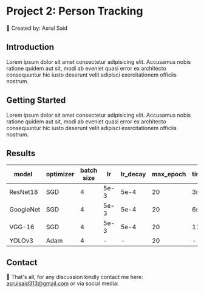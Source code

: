 # Project 2: Person Tracking
📁 Created by: Asrul Said

## Introduction
Lorem ipsum dolor sit amet consectetur adipisicing elit. Accusamus nobis ratione quidem aut sit, modi ab eveniet quasi error ex architecto consequuntur hic iusto deserunt velit adipisci exercitationem officiis nostrum.

## Getting Started
Lorem ipsum dolor sit amet consectetur adipisicing elit. Accusamus nobis ratione quidem aut sit, modi ab eveniet quasi error ex architecto consequuntur hic iusto deserunt velit adipisci exercitationem officiis nostrum.

## Results
model     | optimizer | batch size |  lr  | lr_decay | max_epoch | time/epoch | mAP<sup>val<br>50-95 | mAP<sup>val<br>50|
----------|-----------|------------|------|----------|-----------|------------|----------------------|------------------|
ResNet18  | SGD       | 4          | 5e-3 |   5e-4   |     20    |   3m 37s   | 0.239                |0.545             |
GoogleNet | SGD       | 4          | 5e-3 |   5e-4   |     20    |   6m 9s    | 0.230                |0.540             |
VGG-16    | SGD       | 4          | 5e-3 |   5e-4   |     20    |   11m 34s  | 0.242                |0.549             |
YOLOv3    | Adam      | 4          | -    | -        |     20    | -          | -                    |-                 |

## Contact
📨 That's all, for any discussion kindly contact me here: asrulsaid313@gmail.com or via social media:
<p align="center">
  <a href="https://github.com/asrulsaid"><img src="https://skillicons.dev/icons?i=github" alt="" /></a>
  <a href="https://www.instagram.com/elu_oi/"><img src="https://skillicons.dev/icons?i=instagram" alt="" /></a>
  <a href="https://www.linkedin.com/in/asrulsaid/"><img src="https://skillicons.dev/icons?i=linkedin" alt="" /></a>
</p>
